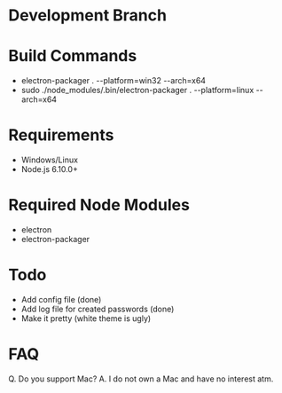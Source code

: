 # Development Branch

# Build Commands
* electron-packager . --platform=win32 --arch=x64
* sudo ./node_modules/.bin/electron-packager . --platform=linux --arch=x64

# Requirements
* Windows/Linux
* Node.js 6.10.0+

# Required Node Modules
* electron
* electron-packager

# Todo
* Add config file (done)
* Add log file for created passwords (done)
* Make it pretty (white theme is ugly)

# FAQ
Q. Do you support Mac?
A. I do not own a Mac and have no interest atm.
